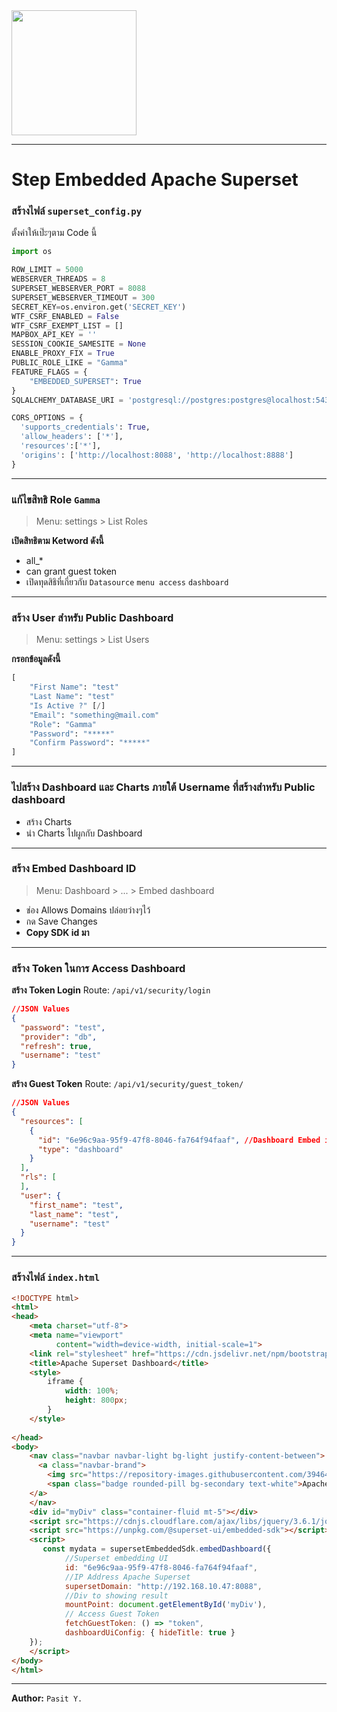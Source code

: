 <img src="https://repository-images.githubusercontent.com/39464018/58649580-eca4-11ea-844d-c2ddca24b226" width="200">

---

# Step Embedded Apache Superset

### สร้างไฟล์ ```superset_config.py```
ตั้งค่าให้เป๊ะๆตาม Code นี้
```py
import os

ROW_LIMIT = 5000
WEBSERVER_THREADS = 8
SUPERSET_WEBSERVER_PORT = 8088
SUPERSET_WEBSERVER_TIMEOUT = 300
SECRET_KEY=os.environ.get('SECRET_KEY')
WTF_CSRF_ENABLED = False
WTF_CSRF_EXEMPT_LIST = []
MAPBOX_API_KEY = ''
SESSION_COOKIE_SAMESITE = None
ENABLE_PROXY_FIX = True
PUBLIC_ROLE_LIKE = "Gamma"
FEATURE_FLAGS = {
    "EMBEDDED_SUPERSET": True
}
SQLALCHEMY_DATABASE_URI = 'postgresql://postgres:postgres@localhost:5432/superset'

CORS_OPTIONS = {
  'supports_credentials': True,
  'allow_headers': ['*'],
  'resources':['*'],
  'origins': ['http://localhost:8088', 'http://localhost:8888']
}
```
---

### แก้ไขสิทธิ Role ```Gamma```
> Menu: settings > List Roles

__เปิดสิทธิตาม Ketword ดังนี้__
* all_*
* can grant guest token
* เปิดทุดสิธิที่เกี่ยวกับ ```Datasource``` ```menu access``` ```dashboard```
---
### สร้าง User สำหรับ Public Dashboard
> Menu: settings > List Users

__กรอกข้อมูลดังนี้__
```py
[
    "First Name": "test"
    "Last Name": "test"
    "Is Active ?" [/]
    "Email": "something@mail.com"
    "Role": "Gamma"
    "Password": "*****"
    "Confirm Password": "*****"
]
```
---
### ไปสร้าง Dashboard และ Charts ภายใต้ Username ที่สร้างสำหรับ Public dashboard
* สร้าง Charts
* นำ Charts ไปผูกกับ Dashboard
---
### สร้าง Embed Dashboard ID
> Menu: Dashboard > ... > Embed dashboard
* ช่อง Allows Domains ปล่อยว่างๆไว้
* กด Save Changes
* __Copy SDK id มา__
---
### สร้าง Token ในการ Access Dashboard
__สร้าง Token Login__
Route: ```/api/v1/security/login```
```json
//JSON Values
{
  "password": "test",
  "provider": "db",
  "refresh": true,
  "username": "test"
}
```
__สร้าง Guest Token__
Route: ```/api/v1/security/guest_token/```
```json
//JSON Values
{
  "resources": [
    {
      "id": "6e96c9aa-95f9-47f8-8046-fa764f94faaf", //Dashboard Embed id 
      "type": "dashboard"
    }
  ],
  "rls": [
  ],
  "user": {
    "first_name": "test",
    "last_name": "test",
    "username": "test"
  }
}
```
---
### สร้างไฟล์ ```index.html```
```html
<!DOCTYPE html>
<html>
<head>
	<meta charset="utf-8">
	<meta name="viewport" 
          content="width=device-width, initial-scale=1">
	<link rel="stylesheet" href="https://cdn.jsdelivr.net/npm/bootstrap@4.3.1/dist/css/bootstrap.min.css">
	<title>Apache Superset Dashboard</title>
	<style>
		iframe {
			width: 100%;
			height: 800px;
		}
	</style>
	
</head>
<body>
	<nav class="navbar navbar-light bg-light justify-content-between">
	  <a class="navbar-brand">
	  	<img src="https://repository-images.githubusercontent.com/39464018/58649580-eca4-11ea-844d-c2ddca24b226" width="90">
	  	<span class="badge rounded-pill bg-secondary text-white">Apache Superset Public Dashboard</span>
	</a>
	</nav>
	<div id="myDiv" class="container-fluid mt-5"></div>
	<script src="https://cdnjs.cloudflare.com/ajax/libs/jquery/3.6.1/jquery.min.js"></script>
	<script src="https://unpkg.com/@superset-ui/embedded-sdk"></script>
	<script>
	   const mydata = supersetEmbeddedSdk.embedDashboard({
            //Superset embedding UI
		    id: "6e96c9aa-95f9-47f8-8046-fa764f94faaf",
            //IP Address Apache Superset
		    supersetDomain: "http://192.168.10.47:8088",
            //Div to showing result
		    mountPoint: document.getElementById('myDiv'),
            // Access Guest Token
		    fetchGuestToken: () => "token",
		    dashboardUiConfig: { hideTitle: true }
	});
	</script>
</body>
</html>
```
---
__Author:__ ```Pasit Y.```
